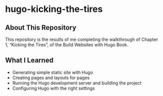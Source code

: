 # hugo-kicking-the-tires

## About This Repository
This repository is the results of me completing the walkthrough of Chapter 1, “Kicking the Tires”, of the Build Websites with Hugo Book.

## What I Learned
* Generating simple static site with Hugo
* Creating pages and layouts for pages
* Running the Hugo development server and building the project
* Configuring Hugo with the right settings